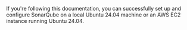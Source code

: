 If you're following this documentation, you can successfully set up and configure SonarQube on a local Ubuntu 24.04 machine or an AWS EC2 instance running Ubuntu 24.04.

